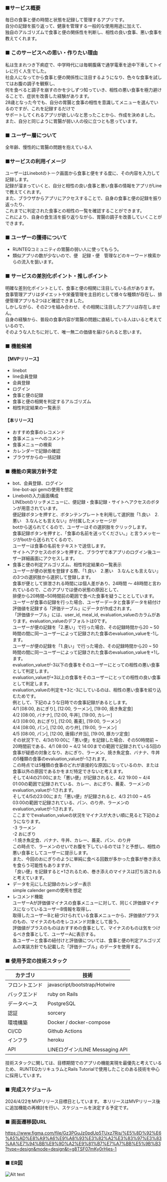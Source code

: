 ### ■サービス概要

毎日の食事と便の時間と状態を記録して管理するアプリです。  
自分の記録を振り返って、健康を管理する一般的な使用用途に加えて、  
独自のアルゴリズムで食事と便の関係性を判断し、相性の良い食事、悪い食事を教えてくれます。  

### ■ このサービスへの思い・作りたい理由

私は生まれつき下痢症で、中学時代には毎朝腹痛で通学電車を途中下車してトイレに行く人生でした。  
社会人になってから食事と便の関係性に注目するようになり、色々な食事を試してはお腹の調子を観察し、  
何を食べると調子を崩すのかを少しずつ知っていき、相性の悪い食事を極力避けることで、症状を改善した経験があります。  
28歳となった今でも、自分の胃腸と食事の相性を意識してメニューを選んでいるのですが、これを記録するだけで  
サポートしてくれるアプリが欲しいなと思ったことから、作成を決めました。  
また、自分と同じように胃腸が弱い人の役に立つとも思っています。  

### ■ ユーザー層について

全年齢、慢性的に胃腸の問題を抱えている人

### ■サービスの利用イメージ

ユーザーはLinebotのトーク画面から食事と便をする度に、その内容を入力して記録します。  
記録が溜まっていくと、自分と相性の良い食事と悪い食事の情報をアプリがLineで教えてくれます。  
また、ブラウザからアプリにアクセスすることで、自身の食事と便の記録を振り返ったり、  
これまでに判定された食事との相性の一覧を確認することができます。  
これにより、自身の食生活を振り返りながら、胃腸の調子を改善していくことができます。  

### ■ ユーザーの獲得について

- RUNTEQコミュニティの胃腸の弱い人に使ってもらう。
- 類似アプリの数が少ないので、便　記録・便　管理などのキーワード検索からの流入を狙います。

### ■ サービスの差別化ポイント・推しポイント

明確な差別化ポイントとして、食事と便の相関に注目している点があります。  
食事管理アプリはダイエットや栄養管理を主目的として様々な種類が存在し、排便管理アプリも2つほど確認できました。  
しかしながら、その2つを組み合わせ、その相関に注目したアプリは存在しません。  
自身の経験から、普段の食事内容が胃腸の問題に直結している人はいると考えているので、  
そのような人たちに対して、唯一無二の価値を届けられると思います。  

### ■ 機能候補

#### 【MVPリリース】
- linebot
- line会員登録
- 会員登録
- ログイン
- 食事と便の記録
- 食事と便の相関を判定するアルゴリズム
- 相性判定結果の一覧表示

#### 【本リリース】
- おすすめ食事のレコメンド
- 食事メニューへのコメント
- 食事メニューの検索
- カレンダーで記録の確認
- ブラウザからの一括記録

### ■ 機能の実装方針予定
- bot、会員登録、ログイン  
  line-bot-api gemの使用を想定
- Linebotの入力画面構成  
  LINEbotのリッチメニューに、便記録・食事記録・サイトへアクセスのボタンが用意されています。  
  便記録ボタンを押すと、ボタンテンプレートを利用して選択肢「1.良い　2.悪い　3.なんとも言えない」が付属したメッセージが  
  botから送られてくるので、ユーザーはその選択肢をクリックします。  
  食事記録ボタンを押すと、「食事の名前を送ってください。」と言うメッセージがbotから送られてくるので、  
  ユーザーは食事の名前をテキストで送信します。  
  サイトへアクセスのボタンを押すと、ブラウザで本アプリのログイン後ユーザー詳細画面にアクセスします。  
- 食事と便の判定アルゴリズム、相性判定結果の一覧表示  
  ユーザーが便の状態を登録する際、「1.良い　2.悪い　3.なんとも言えない」の3つの選択肢から選択して登録します。  
  食事が便として排泄される時間には個人差があり、24時間 〜 48時間と言われているので、このアプリでは便の状態の原因として、  
  排便から20時間~50時間前の範囲で食べた食事を疑うこととしています。  
  ユーザーが食事の記録を行った場合、ユーザーデータと食事データを紐付け評価値を記録する「評価テーブル」にデータが作成されます。  
  「評価値テーブル」には、user_id, meal_id, evaluation_valueのカラムがあります。evaluation_valueのデフォルトは0です。  
  ユーザーが便の記録を「2.悪い」で行った場合、その記録時間から20 ~ 50時間の間に同一ユーザーによって記録された食事のevaluation_valueを-1します。  
  ユーザーが便の記録を「1.良い」で行った場合、その記録時間から20 ~ 50時間の間に同一ユーザーによって記録された食事のevaluation_valueを+1します。  
  evaluation_valueが-3以下の食事をそのユーザーにとっての相性の悪い食事として判定します。  
  evaluation_valueが+3以上の食事をそのユーザーにとっての相性の良い食事として判定します。  
  evaluation_valueの判定を+3と-3にしているのは、相性の悪い食事を絞り込むためです。  
例として、下記のような日時での食事記録があるとします。  
4/1 [08:00, おにぎり], [12:00, ラーメン], [19:00, 焼き魚定食]  
4/2 [08:00, バナナ], [12:00, 牛丼], [19:00, カレー]  
4/3 [08:00, おにぎり], [12:00, 蕎麦], [19:00, ラーメン]  
4/4 [08:00, パン], [12:00, のり弁], [19:00, ラーメン]  
4/5 [08:00, パン], [12:00, 唐揚げ弁当], [19:00, 豚カツ定食]  
その状況下で、4/3の10:00に「悪い便」を記録した場合、その50時間前 ~ 20時間前である、4/1 08:00 ~ 4/2 14:00までの範囲で記録されている5回の食事が疑惑の対象となり、おにぎり、ラーメン、焼き魚定食、バナナ、牛丼の5種類の食事のevaluation_valueが-1されます。  
この時点では5種類の食事のどれが直接的な原因になっているのか、または食事以外の原因であるかをまだ特定できないと考えます。  
そして4/4の21:00にまた「悪い便」が記録されると、4/2 19:00 ~ 4/4 01:00の範囲で記録されている、カレー、おにぎり、蕎麦、ラーメンのevaluation_valueが-1されます。  
そして4/5の23:00にまた「悪い便」が記録されると、4/3 21:00 ~ 4/5 03:00の範囲で記録されている、パン、のり弁、ラーメンのevaluation_valueが-1されます。  
ここまででevaluation_valueの状況をマイナスが大きい順に見ると下記のようになります。  
-3  ラーメン  
-2  おにぎり  
-1  焼き魚定食、バナナ、牛丼、カレー、蕎麦、パン、のり弁  
この時点で、ラーメンのせいでお腹を下しているのでは？と予想し、相性の悪い食事としてユーザーに提示します。  
また、今回のおにぎりのように単純に食べる回数が多かった食事が巻き添えを食らう可能性もありますが、  
「良い便」を記録すると+1されるため、巻き添えのマイナスは打ち消されると考えています。  
- データを元にした記録のカレンダー表示  
  simple calender gemの使用を想定  
- レコメンド機能  
  ユーザーAが評価値マイナスの食事メニューに対して、同じく評価値マイナスになっているユーザーB情報を取得し、  
  取得したユーザーBと紐づけられている食事メニューから、評価値がプラスのもの、マイナスのものをレコメンド対象として扱う。  
  評価値がプラスのものはおすすめの食事として、マイナスのものは気をつけるべき食事として、ユーザーAに表示する。  
  各ユーザーと食事の紐付けと評価値については、食事と便の判定アルゴリズムの実装方針でも記載した「評価テーブル」のデータを使用する。  
### ■ 使用予定の技術スタック  
|カテゴリ|技術|
|----|----|
|フロントエンド|javascript/bootstrap/Hotwire|
|バックエンド|ruby on Rails|
|データベース|PostgreSQL|
|認証|sorcery|
|環境構築|Docker / docker-compose|
|CI/CD|Github Actions|
|インフラ|heroku|
|API|LINEログイン/LINE Messaging API|
技術スタックに関しては、目標期間でのアプリの機能実現を最優先と考えているため、
RUNTEQカリキュラムとRails Tutorialで使用したことのある技術を中心に採用しています。
### ■ 完成スケジュール  
  2024/4/22をMVPリリース目標日としています。
  本リリースはMVPリリース後に追加機能の再検討を行い、スケジュールを決定する予定です。

### ■ 画面遷移図URL   
  https://www.figma.com/file/Gz3PGuJz0pdUp5TUxz7Ris/%E5%8D%92%E6%A5%AD%E8%A9%A6%E9%A8%93%E3%82%A2%E3%83%97%E3%83%AA%E7%94%BB%E9%9D%A2%E9%81%B7%E7%A7%BB%E5%9B%B3?type=design&mode=design&t=g8TSF07mKy0rHjes-1

### ■ ER図  
![Alt text](%E5%90%8D%E7%A7%B0%E6%9C%AA%E8%A8%AD%E5%AE%9A-1.png)
